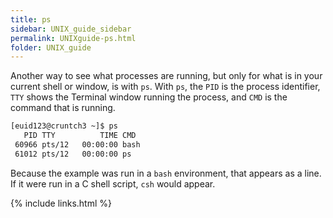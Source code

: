```yaml
---
title: ps
sidebar: UNIX_guide_sidebar
permalink: UNIXguide-ps.html
folder: UNIX_guide
---
```


Another way to see what processes are running, but only for what is in your
current shell or window, is with `ps`.
With `ps`, the `PID` is the process identifier, `TTY` shows the Terminal window
running the process, and `CMD` is the command that is running.
```bash
[euid123@cruntch3 ~]$ ps
   PID TTY          TIME CMD
 60966 pts/12   00:00:00 bash
 61012 pts/12   00:00:00 ps
```
Because the example was run in a `bash` environment, that appears as a line.
If it were run in a C shell script, `csh` would appear.

{% include links.html %}

